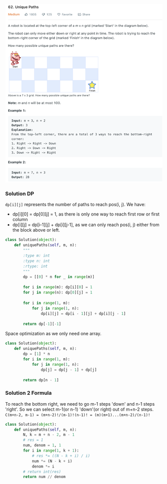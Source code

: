 ![](../images/62.png)
### Solution DP
```dp[i][j]``` represents the number of paths to reach pos(i, j). We have: 
+ dp[i][0] = dp[0][j] = 1, as there is only one way to reach first row or first column
+ dp[i][j] = dp[i-1][j] + dp[i][j-1], as we can only reach pos(i, j) either from the block above or left.
```python
class Solution(object):
    def uniquePaths(self, m, n):
        """
        :type m: int
        :type n: int
        :rtype: int
        """
        dp = [[0] * n for _ in range(m)]

        for i in range(m): dp[i][0] = 1
        for j in range(n): dp[0][j] = 1

        for i in range(1, m):
            for j in range(1, n):
                dp[i][j] = dp[i - 1][j] + dp[i][j - 1]
        
        return dp[-1][-1]
```
Space optimization as we only need one array.
```python
class Solution(object):
    def uniquePaths(self, m, n):
        dp = [1] * n
        for i in range(1, m):
            for j in range(1, n):
                dp[j] = dp[j - 1] + dp[j]
        
        return dp[n - 1]
```
### Solution 2 Formula
To reach the bottom right, we need to go m-1 steps 'down' and n-1 steps 'right'. So we can select m-1(or n-1) 'down'(or right) out of m+n-2 steps.
```C(m+n-2, m-1) = (m+n-2)!/(m-1)!(n-1)! = (m)(m+1)...(m+n-2)/(n-1)!```
```python
class Solution(object):
    def uniquePaths(self, m, n):
        N, k = m + n - 2, m - 1
        # res = 1
        num, denom = 1, 1
        for i in range(1, k + 1):
            # res *= ((N - k + i) / i)
            num *= (N - k + i)
            denom *= i
        # return int(res)
        return num // denom
```